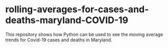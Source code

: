 # rolling-averages-for-cases-and-deaths-maryland-COVID-19
This repository shows how Python can be used to see the moving average trends for Covid-19 cases and deaths in Maryland.
